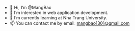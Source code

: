 - 👋 Hi, I’m @MangBao
- 👀 I’m interested in web application development.
- 🌱 I’m currently learning at Nha Trang University.
- 📫 You can contact me by email: mangbao1301@gmail.com

<!---
MangBao/MangBao is a ✨ special ✨ repository because its `README.md` (this file) appears on your GitHub profile.
You can click the Preview link to take a look at your changes.
--->

